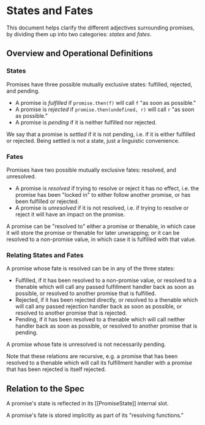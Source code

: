 # States and Fates

This document helps clarify the different adjectives surrounding promises, by dividing them up into two categories: *states* and *fates*.

## Overview and Operational Definitions

### States

Promises have three possible mutually exclusive states: fulfilled, rejected, and pending.

- A promise is *fulfilled* if `promise.then(f)` will call `f` "as soon as possible."
- A promise is *rejected* if `promise.then(undefined, r)` will call `r` "as soon as possible."
- A promise is *pending* if it is neither fulfilled nor rejected.

We say that a promise is *settled* if it is not pending, i.e. if it is either fulfilled or rejected. Being settled is not a state, just a linguistic convenience.

### Fates

Promises have two possible mutually exclusive fates: resolved, and unresolved.

- A promise is *resolved* if trying to resolve or reject it has no effect, i.e. the promise has been "locked in" to either follow another promise, or has been fulfilled or rejected.
- A promise is *unresolved* if it is not resolved, i.e. if trying to resolve or reject it will have an impact on the promise.

A promise can be "resolved to" either a promise or thenable, in which case it will store the promise or thenable for later unwrapping; or it can be resolved to a non-promise value, in which case it is fulfilled with that value.

### Relating States and Fates

A promise whose fate is resolved can be in any of the three states:

- Fulfilled, if it has been resolved to a non-promise value, or resolved to a thenable which will call any passed fulfillment handler back as soon as possible, or resolved to another promise that is fulfilled.
- Rejected, if it has been rejected directly, or resolved to a thenable which will call any passed rejection handler back as soon as possible, or resolved to another promise that is rejected.
- Pending, if it has been resolved to a thenable which will call neither handler back as soon as possible, or resolved to another promise that is pending.

A promise whose fate is unresolved is not necessarily pending.

Note that these relations are recursive, e.g. a promise that has been resolved to a thenable which will call its fulfillment handler with a promise that has been rejected is itself rejected.

## Relation to the Spec

A promise's state is reflected in its [[PromiseState]] internal slot.

A promise's fate is stored implicitly as part of its "resolving functions."
